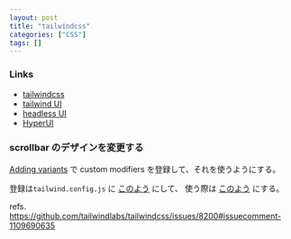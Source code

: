 ```yaml
---
layout: post
title: "tailwindcss"
categories: ["CSS"]
tags: []
---
```


### Links

- [tailwindcss](https://tailwindcss.com/)
- [tailwind UI](https://tailwindui.com/)
- [headless UI](https://headlessui.com/)
- [HyperUI](https://www.hyperui.dev/)

### scrollbar のデザインを変更する

[Adding variants](https://tailwindcss.com/docs/plugins#adding-variants) で custom modifiers を登録して、それを使うようにする。

登録は`tailwind.config.js` に [このよう](https://github.com/pojiro/pojiro.github.io/blob/22fa123bbb541e2e77bdc62cc73ea0cdaacc1714/tailwind.config.js#L31-L35) にして、
使う際は [このよう](https://github.com/pojiro/pojiro.github.io/blob/22fa123bbb541e2e77bdc62cc73ea0cdaacc1714/_layouts/default.html#L66-L68) にする。

refs. https://github.com/tailwindlabs/tailwindcss/issues/8200#issuecomment-1109690635
